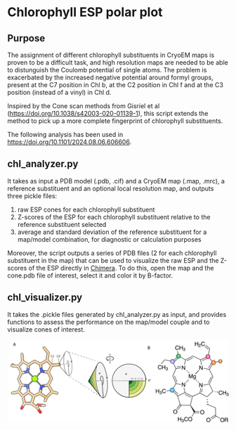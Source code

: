 # Chlorophyll ESP polar plot

## Purpose

The assignment of different chlorophyll substituents in CryoEM maps is proven to be a difficult task, and high resolution maps are needed to be able to distunguish the Coulomb potential of single atoms. The problem is exacerbated by the increased negative potential around formyl groups, present at the C7 position in Chl b, at the C2 position in Chl f and at the C3 position (instead of a vinyl) in Chl d.

Inspired by the Cone scan methods from Gisriel et al (https://doi.org/10.1038/s42003-020-01139-1), this script extends the method to pick up a more complete fingerprint of chlorophyll substituents.

The following analysis has been used in https://doi.org/10.1101/2024.08.06.606606.

## chl_analyzer.py

It takes as input a PDB model (.pdb, .cif) and a CryoEM map (.map, .mrc), a reference substituent and an optional local resolution map, and outputs three pickle files:

1) raw ESP cones for each chlorophyll substituent
2) Z-scores of the ESP for each chlorophyll substituent relative to the reference substituent selected
3) average and standard deviation of the reference substituent for a map/model combination, for diagnostic or calculation purposes

Moreover, the script outputs a series of PDB files (2 for each chlorophyll substituent in the map) that can be used to visualize the raw ESP and the Z-scores of the ESP directly in [Chimera](https://www.rbvi.ucsf.edu/chimera/). To do this, open the map and the cone.pdb file of interest, select it and color it by B-factor.

## chl_visualizer.py

It takes the .pickle files generated by chl_analyzer.py as input, and provides functions to assess the performance on the map/model couple and to visualize cones of interest.

![image](images/cone.png)
